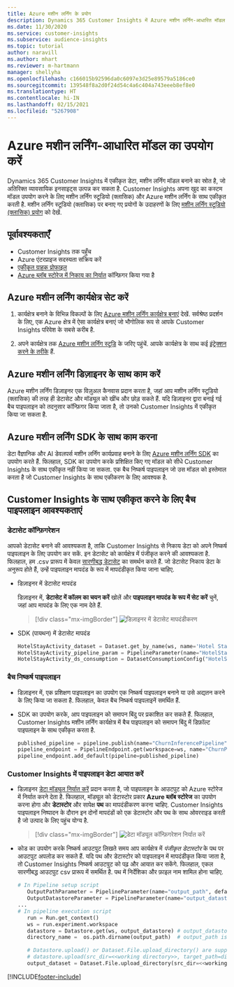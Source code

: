 ```yaml
---
title: Azure मशीन लर्निंग के प्रयोग
description: Dynamics 365 Customer Insights में Azure मशीन लर्निंग-आधारित मॉडल का उपयोग करें.
ms.date: 11/30/2020
ms.service: customer-insights
ms.subservice: audience-insights
ms.topic: tutorial
author: naravill
ms.author: mhart
ms.reviewer: m-hartmann
manager: shellyha
ms.openlocfilehash: c166015b92596da0c6097e3d25e89579a5186ce0
ms.sourcegitcommit: 139548f8a2d0f24d54c4a6c404a743eeeb8ef8e0
ms.translationtype: HT
ms.contentlocale: hi-IN
ms.lasthandoff: 02/15/2021
ms.locfileid: "5267908"
---
```

# <a name="use-azure-machine-learning-based-models"></a>Azure मशीन लर्निंग-आधारित मॉडल का उपयोग करें

Dynamics 365 Customer Insights में एकीकृत डेटा, मशीन लर्निंग मॉडल बनाने का स्रोत है, जो अतिरिक्त व्यावसायिक इनसाइट्स उत्पन्न कर सकता है. Customer Insights अपना खुद का कस्टम मॉडल उपयोग करने के लिए मशीन लर्निंग स्टूडियो (क्लासिक) और Azure मशीन लर्निंग के साथ एकीकृत करती है. मशीन लर्निंग स्टूडियो (क्लासिक) पर बनाए गए प्रयोगों के उदाहरणों के लिए [मशीन लर्निंग स्टूडियो (क्लासिक) प्रयोग](machine-learning-studio-experiments.md) को देखें. 

## <a name="prerequisites"></a>पूर्वावश्यकताएँ

- Customer Insights तक पहुँच
- Azure एंटरप्राइज सदस्यता सक्रिय करें
- [एकीकृत ग्राहक प्रोफाइल](data-unification.md)
- [Azure ब्लॉब स्टोरेज में निकाय का निर्यात](export-azure-blob-storage.md) कॉन्फ़िगर किया गया है

## <a name="set-up-azure-machine-learning-workspace"></a>Azure मशीन लर्निंग कार्यक्षेत्र सेट करें

1. कार्यक्षेत्र बनाने के विभिन्न विकल्पों के लिए [Azure मशीन लर्निंग कार्यक्षेत्र बनाएं](https://docs.microsoft.com/azure/machine-learning/concept-workspace#-create-a-workspace) देखें. सर्वश्रेष्ठ प्रदर्शन के लिए, एक Azure क्षेत्र में ऐसा कार्यक्षेत्र बनाएं जो भौगोलिक रूप से आपके Customer Insights परिवेश के सबसे करीब है.

1. अपने कार्यक्षेत्र तक [Azure मशीन लर्निंग स्टूडि](https://ml.azure.com/) के जरिए पहुंचें. आपके कार्यक्षेत्र के साथ कई [इंट्रेक्शन करने के तरीके](https://docs.microsoft.com/azure/machine-learning/concept-workspace#tools-for-workspace-interaction) हैं.

## <a name="work-with-azure-machine-learning-designer"></a>Azure मशीन लर्निंग डिज़ाइनर के साथ काम करें

Azure मशीन लर्निंग डिज़ाइनर एक विज़ुअल कैनवास प्रदान करता है, जहां आप मशीन लर्निंग स्टूडियो (क्लासिक) की तरह ही डेटासेट और मॉड्यूल को खींच और छोड़ सकते हैं. यदि डिज़ाइनर द्वारा बनाई गई बैच पाइपलाइन को तदनुसार कॉन्फ़िगर किया जाता है, तो उनको Customer Insights में एकीकृत किया जा सकता है. 
   
## <a name="working-with-azure-machine-learning-sdk"></a>Azure मशीन लर्निंग SDK के साथ काम करना

डेटा वैज्ञानिक और AI डेवलपर्स मशीन लर्निंग कार्यप्रवाह बनाने के लिए [Azure मशीन लर्निंग SDK](https://docs.microsoft.com/python/api/overview/azure/ml/?view=azure-ml-py&preserve-view=true) का उपयोग करते हैं. फिलहाल, SDK का उपयोग करके प्रशिक्षित किए गए मॉडल को सीधे Customer Insights के साथ एकीकृत नहीं किया जा सकता. एक बैच निष्कर्ष पाइपलाइन जो उस मॉडल को इस्तेमाल करता है जो Customer Insights के साथ एकीकरण के लिए आवश्यक है.

## <a name="batch-pipeline-requirements-to-integrate-with-customer-insights"></a>Customer Insights के साथ एकीकृत करने के लिए बैच पाइपलाइन आवश्यकताएं

### <a name="dataset-configuration"></a>डेटासेट कॉन्फ़िगरेशन

आपको डेटासेट बनाने की आवश्यकता है, ताकि Customer Insights से निकाय डेटा को अपने निष्कर्ष पाइपलाइन के लिए उपयोग कर सकें. इन डेटासेट को कार्यक्षेत्र में पंजीकृत करने की आवश्यकता है. फिलहाल, हम .csv प्रारूप में केवल [सारणीबद्ध डेटासेट](https://docs.microsoft.com/azure/machine-learning/how-to-create-register-datasets#tabulardataset) का समर्थन करते हैं. जो डेटासेट निकाय डेटा के अनुरूप होते हैं, उन्हें पाइपलाइन मापदंड के रूप में मापदंडीकृत किया जाना चाहिए.
   
* डिज़ाइनर में डेटासेट मापदंड
   
     डिज़ाइनर में, **डेटासेट में कॉलम का चयन करें** खोलें और **पाइपलाइन मापदंड के रूप में सेट करें** चुनें, जहां आप मापदंड के लिए एक नाम देते हैं.

     > [!div class="mx-imgBorder"]
     > ![डिज़ाइनर में डेटासेट मापदंडीकरण](media/intelligence-designer-dataset-parameters.png "डिज़ाइनर में डेटासेट मापदंडीकरण")
   
* SDK (पायथन) में डेटासेट मापदंड
   
   ```python
   HotelStayActivity_dataset = Dataset.get_by_name(ws, name='Hotel Stay Activity Data')
   HotelStayActivity_pipeline_param = PipelineParameter(name="HotelStayActivity_pipeline_param", default_value=HotelStayActivity_dataset)
   HotelStayActivity_ds_consumption = DatasetConsumptionConfig("HotelStayActivity_dataset", HotelStayActivity_pipeline_param)
   ```

### <a name="batch-inference-pipeline"></a>बैच निष्कर्ष पाइपलाइन
  
* डिज़ाइनर में, एक प्रशिक्षण पाइपलाइन का उपयोग एक निष्कर्ष पाइपलाइन बनाने या उसे अद्यतन करने के लिए किया जा सकता है. फिलहाल, केवल बैच निष्कर्ष पाइपलाइनें समर्थित हैं.

* SDK का उपयोग करके, आप पाइपलाइन को समापन बिंदु पर प्रकाशित कर सकते हैं. फिलहाल, Customer Insights मशीन लर्निंग कार्यक्षेत्र में बैच पाइपलाइन को समापन बिंदु में डिफ़ॉल्ट पाइपलाइन के साथ एकीकृत करता है.
   
   ```python
   published_pipeline = pipeline.publish(name="ChurnInferencePipeline", description="Published Churn Inference pipeline")
   pipeline_endpoint = PipelineEndpoint.get(workspace=ws, name="ChurnPipelineEndpoint") 
   pipeline_endpoint.add_default(pipeline=published_pipeline)
   ```

### <a name="import-pipeline-data-into-customer-insights"></a>Customer Insights में पाइपलाइन डेटा आयात करें

* डिज़ाइनर [डेटा मॉड्यूल निर्यात करें](https://docs.microsoft.com/azure/machine-learning/algorithm-module-reference/export-data) प्रदान करता है, जो पाइपलाइन के आउटपुट को Azure स्टोरेज में निर्यात करने देता है. फिलहाल, मॉड्यूल को डेटास्टोर प्रकार **Azure ब्लॉब स्टोरेज** का उपयोग करना होगा और **डेटास्टोर** और सापेक्ष **पथ** का मापदंडीकरण करना चाहिए. Customer Insights पाइपलाइन निष्पादन के दौरान इन दोनों मापदंडों को एक डेटास्टोर और पथ के साथ ओवरराइड करती है जो उत्पाद के लिए पहुंच योग्य है.
   > [!div class="mx-imgBorder"]
   > ![डेटा मॉड्यूल कॉन्फ़िगरेशन निर्यात करें](media/intelligence-designer-importdata.png "डेटा मॉड्यूल कॉन्फ़िगरेशन निर्यात करें")
   
* कोड का उपयोग करके निष्कर्ष आउटपुट लिखते समय आप कार्यक्षेत्र में *पंजीकृत डेटास्टोर* के पथ पर आउटपुट अपलोड कर सकते हैं. यदि पथ और डेटास्टोर को पाइपलाइन में मापदंडीकृत किया जाता है, तो Customer Insights निष्कर्ष आउटपुट को पढ़ और आयात कर सकेंगे. फिलहाल, एकल सारणीबद्ध आउटपुट csv प्रारूप में समर्थित है. पथ में निर्देशिका और फ़ाइल नाम शामिल होना चाहिए.

   ```python
   # In Pipeline setup script
      OutputPathParameter = PipelineParameter(name="output_path", default_value="HotelChurnOutput/HotelChurnOutput.csv")
      OutputDatastoreParameter = PipelineParameter(name="output_datastore", default_value="workspaceblobstore")
   ...
   # In pipeline execution script
      run = Run.get_context()
      ws = run.experiment.workspace
      datastore = Datastore.get(ws, output_datastore) # output_datastore is parameterized
      directory_name =  os.path.dirname(output_path)  # output_path is parameterized.
      
      # Datastore.upload() or Dataset.File.upload_directory() are supported methods to uplaod the data
      # datastore.upload(src_dir=<<working directory>>, target_path=directory_name, overwrite=False, show_progress=True)
      output_dataset = Dataset.File.upload_directory(src_dir=<<working directory>>, target = (datastore, directory_name)) # Remove trailing "/" from directory_name
   ```


[!INCLUDE[footer-include](../includes/footer-banner.md)]